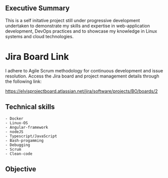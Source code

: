 ## __Executive Summary__
This is a self initative project still under progressive development undertaken to demonstrate my skills and expertise in web-application development, DevOps practices and to showcase my knowledge in Linux systems and cloud technologies.
# Jira Board Link
I adhere to Agile Scrum methodology for continuous development and issue resolution. Access the Jira board and project management details through the following link:

https://elvisprojectboard.atlassian.net/jira/software/projects/BO/boards/2

  ## Technical skills
    - Docker
    - Linux-OS
    - Angular-framework
    - nodeJS
    - Typescript/JavaScript
    - Bash-progamming
    - Debugging
    - Scrum
    - Clean-code

## __Objective__


